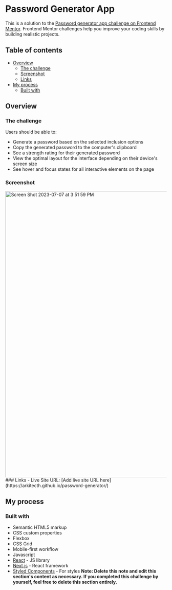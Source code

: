 # Password Generator App 

This is a solution to the [Password generator app challenge on Frontend Mentor](https://www.frontendmentor.io/challenges/password-generator-app-Mr8CLycqjh). Frontend Mentor challenges help you improve your coding skills by building realistic projects. 

## Table of contents

- [Overview](#overview)
  - [The challenge](#the-challenge)
  - [Screenshot](#screenshot)
  - [Links](#links)
- [My process](#my-process)
  - [Built with](#built-with)

## Overview

### The challenge

Users should be able to:

- Generate a password based on the selected inclusion options
- Copy the generated password to the computer's clipboard
- See a strength rating for their generated password
- View the optimal layout for the interface depending on their device's screen size
- See hover and focus states for all interactive elements on the page

### Screenshot
<img width="890" alt="Screen Shot 2023-07-07 at 3 51 59 PM" src="https://github.com/Arkitecth/password-generator/assets/65973967/9cd8d09b-0b6b-49b0-964e-b799af5c6431">
### Links
- Live Site URL: [Add live site URL here](https://arkitecth.github.io/password-generator/)

## My process

### Built with

- Semantic HTML5 markup
- CSS custom properties
- Flexbox
- CSS Grid
- Mobile-first workflow
- Javascript 
- [React](https://reactjs.org/) - JS library
- [Next.js](https://nextjs.org/) - React framework
- [Styled Components](https://styled-components.com/) - For styles
**Note: Delete this note and edit this section's content as necessary. If you completed this challenge by yourself, feel free to delete this section entirely.**
